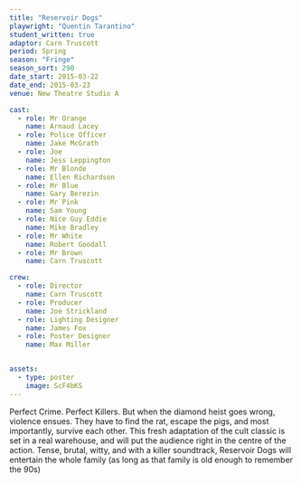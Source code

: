 ```yaml
---
title: "Reservoir Dogs"
playwright: "Quentin Tarantino"
student_written: true
adaptor: Carn Truscott
period: Spring
season: "Fringe"
season_sort: 290
date_start: 2015-03-22
date_end: 2015-03-23
venue: New Theatre Studio A

cast:
  - role: Mr Orange
    name: Arnaud Lacey
  - role: Police Officer
    name: Jake McGrath
  - role: Joe
    name: Jess Leppington
  - role: Mr Blonde
    name: Ellen Richardson
  - role: Mr Blue
    name: Gary Berezin
  - role: Mr Pink
    name: Sam Young
  - role: Nice Guy Eddie
    name: Mike Bradley
  - role: Mr White
    name: Robert Goodall
  - role: Mr Brown
    name: Carn Truscott

crew:
  - role: Director
    name: Carn Truscott
  - role: Producer
    name: Joe Strickland
  - role: Lighting Designer
    name: James Fox
  - role: Poster Designer
    name: Max Miller


assets:
  - type: poster
    image: ScF4bKS
---
```


Perfect Crime. Perfect Killers. But when the diamond heist goes wrong, violence ensues. They have to find the rat, escape the pigs, and most importantly, survive each other. This fresh adaptation of the cult classic is set in a real warehouse, and will put the audience right in the centre of the action. Tense, brutal, witty, and with a killer soundtrack, Reservoir Dogs will entertain the whole family (as long as that family is old enough to remember the 90s)
